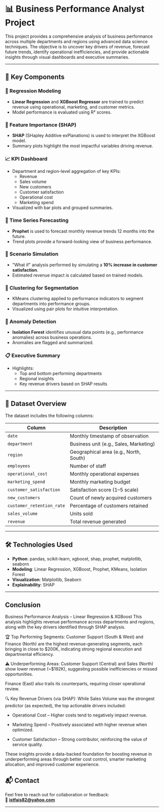 # 📊 Business Performance Analyst Project

This project provides a comprehensive analysis of business performance across multiple departments and regions using advanced data science techniques. The objective is to uncover key drivers of revenue, forecast future trends, identify operational inefficiencies, and provide actionable insights through visual dashboards and executive summaries.

---

## 🧠 Key Components

### 🔎 Regression Modeling
- **Linear Regression** and **XGBoost Regressor** are trained to predict revenue using operational, marketing, and customer metrics.
- Model performance is evaluated using R² scores.

### 🧬 Feature Importance (SHAP)
- **SHAP** (SHapley Additive exPlanations) is used to interpret the XGBoost model.
- Summary plots highlight the most impactful variables driving revenue.

### 📈 KPI Dashboard
- Department and region-level aggregation of key KPIs:
  - Revenue
  - Sales volume
  - New customers
  - Customer satisfaction
  - Operational cost
  - Marketing spend
- Visualized with bar plots and grouped summaries.

### 📅 Time Series Forecasting
- **Prophet** is used to forecast monthly revenue trends 12 months into the future.
- Trend plots provide a forward-looking view of business performance.

### 🧪 Scenario Simulation
- "What if" analysis performed by simulating a **10% increase in customer satisfaction**.
- Estimated revenue impact is calculated based on trained models.

### 🧩 Clustering for Segmentation
- KMeans clustering applied to performance indicators to segment departments into performance groups.
- Visualized using pair plots for intuitive interpretation.

### 🚨 Anomaly Detection
- **Isolation Forest** identifies unusual data points (e.g., performance anomalies) across business operations.
- Anomalies are flagged and summarized.

### 📋 Executive Summary
- Highlights:
  - Top and bottom performing departments
  - Regional insights
  - Key revenue drivers based on SHAP results

---

## 📁 Dataset Overview

The dataset includes the following columns:

| Column                   | Description                                 |
|--------------------------|---------------------------------------------|
| `date`                  | Monthly timestamp of observation            |
| `department`            | Business unit (e.g., Sales, Marketing)      |
| `region`                | Geographical area (e.g., North, South)      |
| `employees`             | Number of staff                             |
| `operational_cost`      | Monthly operational expenses                |
| `marketing_spend`       | Monthly marketing budget                    |
| `customer_satisfaction` | Satisfaction score (1–5 scale)              |
| `new_customers`         | Count of newly acquired customers           |
| `customer_retention_rate` | Percentage of customers retained         |
| `sales_volume`          | Units sold                                  |
| `revenue`               | Total revenue generated                     |

---

## 🛠️ Technologies Used

- **Python**: pandas, scikit-learn, xgboost, shap, prophet, matplotlib, seaborn
- **Modeling**: Linear Regression, XGBoost, Prophet, KMeans, Isolation Forest
- **Visualization**: Matplotlib, Seaborn
- **Explainability**: SHAP

---

## Conclusion
Business Performance Analysis – Linear Regression & XGBoost
This analysis highlights revenue performance across departments and regions, along with the key drivers identified through SHAP analysis.

🏆 Top Performing Segments:
Customer Support (South & West) and Finance (North) are the highest revenue-generating segments, each bringing in close to $200K, indicating strong regional execution and departmental efficiency.

⚠️ Underperforming Areas:
Customer Support (Central) and Sales (North) show lower revenue (~$192K), suggesting possible inefficiencies or missed opportunities.

Finance (East) also trails its counterparts, requiring closer operational review.

🔍 Key Revenue Drivers (via SHAP):
While Sales Volume was the strongest predictor (as expected), the top actionable drivers included:

- Operational Cost – Higher costs tend to negatively impact revenue.

- Marketing Spend – Positively associated with higher revenue when optimized.

- Customer Satisfaction – Strong contributor, reinforcing the value of service quality.

These insights provide a data-backed foundation for boosting revenue in underperforming areas through better cost control, smarter marketing allocation, and improved customer experience.


## 📬 Contact

Feel free to reach out for collaboration or feedback:  
📧 **istfais82@yahoo.com**

---

